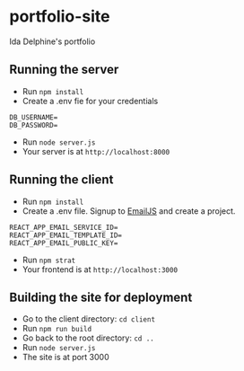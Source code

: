 # portfolio-site
Ida Delphine's portfolio

## Running the server
- Run `npm install`
- Create a .env fie for your credentials
```
DB_USERNAME=
DB_PASSWORD=
```
- Run `node server.js`
- Your server is at `http://localhost:8000`


## Running the client
- Run `npm install`
- Create a .env file. Signup to [EmailJS](https://www.emailjs.com/) and create a project.
```
REACT_APP_EMAIL_SERVICE_ID=
REACT_APP_EMAIL_TEMPLATE_ID=
REACT_APP_EMAIL_PUBLIC_KEY=
```
- Run `npm strat`
- Your frontend is at `http://localhost:3000`


## Building the site for deployment
- Go to the client directory: `cd client`
- Run `npm run build`
- Go back to the root directory: `cd ..`
- Run `node server.js`
- The site is at port 3000


